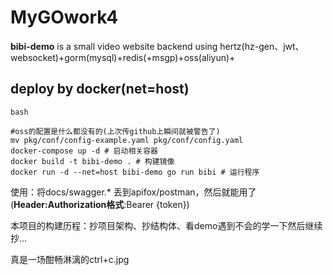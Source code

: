# MyGOwork4

**bibi-demo** is a small video website backend using hertz(hz-gen、jwt、websocket)+gorm(mysql)+redis(+msgp)+oss(aliyun)+

## deploy by docker(net=host)
`bash`
```
#oss的配置是什么都没有的(上次传github上瞬间就被警告了)
mv pkg/conf/config-example.yaml pkg/conf/config.yaml
docker-compose up -d # 启动相关容器
docker build -t bibi-demo . # 构建镜像
docker run -d --net=host bibi-demo go run bibi # 运行程序
```

使用：将docs/swagger.* 丢到apifox/postman，然后就能用了(**Header:Authorization格式**:Bearer {token})

本项目的构建历程：抄项目架构、抄结构体、看demo遇到不会的学一下然后继续抄...

真是一场酣畅淋漓的ctrl+c.jpg